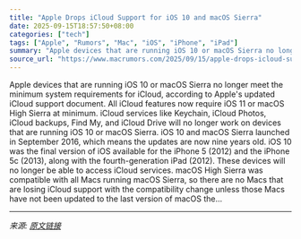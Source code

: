 ```yaml
---
title: "Apple Drops iCloud Support for iOS 10 and macOS Sierra"
date: 2025-09-15T18:57:50+08:00
categories: ["tech"]
tags: ["Apple", "Rumors", "Mac", "iOS", "iPhone", "iPad"]
summary: "Apple devices that are running iOS 10 or macOS Sierra no longer meet the minimum system requirements for iCloud, according to Apple's updated iCloud support document. All &zwnj;iCloud&zwnj; features n"
source_url: "https://www.macrumors.com/2025/09/15/apple-drops-icloud-support-ios-10-macos-sierra/"
---
```


Apple devices that are running iOS 10 or macOS Sierra no longer meet the minimum system requirements for iCloud, according to Apple's updated iCloud support document. All &zwnj;iCloud&zwnj; features now require iOS 11 or macOS High Sierra at minimum. &zwnj;iCloud&zwnj; services like Keychain, iCloud Photos, &zwnj;iCloud&zwnj; backups, Find My, and iCloud Drive will no longer work on devices that are running iOS 10 or macOS Sierra. iOS 10 and macOS Sierra launched in September 2016, which means the updates are now nine years old. iOS 10 was the final version of iOS available for the iPhone 5 (2012) and the &zwnj;iPhone&zwnj; 5c (2013), along with the fourth-generation iPad (2012). These devices will no longer be able to access &zwnj;iCloud&zwnj; services. macOS High Sierra was compatible with all Macs running macOS Sierra, so there are no Macs that are losing &zwnj;iCloud&zwnj; support with the compatibility change unless those Macs have not been updated to the last version of macOS the...

---

*来源: [原文链接](https://www.macrumors.com/2025/09/15/apple-drops-icloud-support-ios-10-macos-sierra/)*
